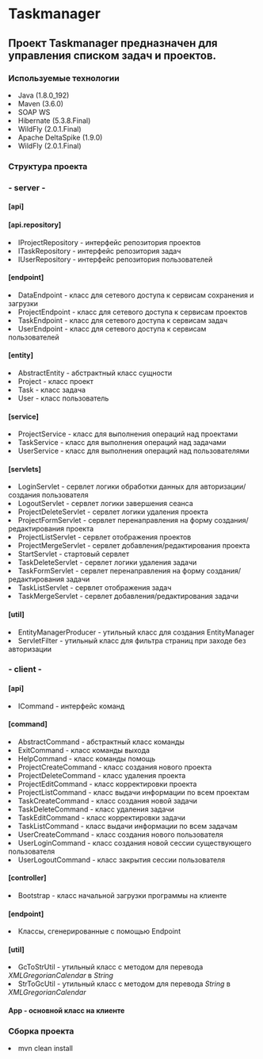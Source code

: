 <h1>Taskmanager</h1>

<h2>Проект Taskmanager предназначен для управления списком задач и проектов.</h2>

<h3>Используемые технологии</h3>

<li> Java (1.8.0_192)</li>

<li> Maven (3.6.0)</li>

<li> SOAP WS</li>

<li> Hibernate (5.3.8.Final)</li>

<li> WildFly (2.0.1.Final)</li>

<li> Apache DeltaSpike (1.9.0)</li>

<li> WildFly (2.0.1.Final)</li>

<h3>Структура проекта</h3>

<h3>- server -</h3>

<h4>[api]</h4>

<h4>[api.repository]</h4>

<li> IProjectRepository - интерфейс репозитория проектов</li>

<li> ITaskRepository - интерфейс репозитория задач</li>

<li> IUserRepository - интерфейс репозитория пользователей</li>

<h4>[endpoint]</h4>

<li> DataEndpoint - класс для сетевого доступа к сервисам сохранения и загрузки</li>

<li> ProjectEndpoint - класс для сетевого доступа к сервисам проектов</li>

<li> TaskEndpoint - класс для сетевого доступа к сервисам задач</li>

<li> UserEndpoint - класс для сетевого доступа к сервисам пользователей</li>

<h4>[entity]</h4>

<li> AbstractEntity - абстрактный класс сущности</li>

<li> Project - класс проект</li>

<li> Task - класс задача</li>

<li> User - класс пользователь</li>

<h4>[service]</h4>

<li> ProjectService - класс для выполнения операций над проектами</li>

<li> TaskService - класс для выполнения операций над задачами</li>

<li> UserService - класс для выполнения операций над пользователями</li>

<h4>[servlets]</h4>

<li> LoginServlet - сервлет логики обработки данных для авторизации/создания пользователя</li>

<li> LogoutServlet - сервлет логики завершения сеанса</li>

<li> ProjectDeleteServlet - сервлет логики удаления проекта</li>

<li> ProjectFormServlet - сервлет перенаправления на форму создания/редактирования проекта</li>

<li> ProjectListServlet - сервлет отображения проектов</li>

<li> ProjectMergeServlet - сервлет добавления/редактирования проекта</li>

<li> StartServlet - стартовый сервлет</li>

<li> TaskDeleteServlet - сервлет логики удаления задачи</li>

<li> TaskFormServlet - сервлет перенаправления на форму создания/редактирования задачи</li>

<li> TaskListServlet - сервлет отображения задач</li>

<li> TaskMergeServlet - сервлет добавления/редактирования задачи</li>

<h4>[util]</h4>

<li> EntityManagerProducer - утильный класс для создания EntityManager</li>

<li> ServletFilter - утильный класс для фильтра страниц при заходе без авторизации</li>

<h3>- client -</h3>

<h4>[api]</h4>

<li> ICommand - интерфейс команд</li>

<h4>[command]</h4>

<li> AbstractCommand - абстрактный класс команды</li>

<li> ExitCommand - класс команды выхода</li>

<li> HelpCommand - класс команды помощь</li>

<li> ProjectCreateCommand - класс создания нового проекта</li>

<li> ProjectDeleteCommand - класс удаления проекта</li>

<li> ProjectEditCommand - класс корректировки проекта</li>

<li> ProjectListCommand - класс выдачи информации по всем проектам</li>

<li> TaskCreateCommand - класс создания новой задачи</li>

<li> TaskDeleteCommand - класс удаления задачи</li>

<li> TaskEditCommand - класс корректировки задачи</li>

<li> TaskListCommand - класс выдачи информации по всем задачам</li>

<li> UserCreateCommand - класс создания нового пользователя</li>

<li> UserLoginCommand - класс создания новой сессии существующего пользователя</li>

<li> UserLogoutCommand - класс закрытия сессии пользователя</li>

<h4>[controller]</h4>

<li> Bootstrap - класс начальной загрузки программы на клиенте</li>

<h4>[endpoint]</h4>

<li> Классы, сгенерированные с помощью Endpoint</li>

<h4>[util]</h4>

<li> GcToStrUtil - утильный класс с методом для перевода <i>XMLGregorianCalendar</i> в <i>String</i></li>

<li> StrToGcUtil - утильный класс с методом для перевода <i>String</i> в <i>XMLGregorianCalendar</i></li>

<h4>App - основной класс на клиенте</h4>

<h3>Сборка проекта</h3>

<li> mvn clean install</li>